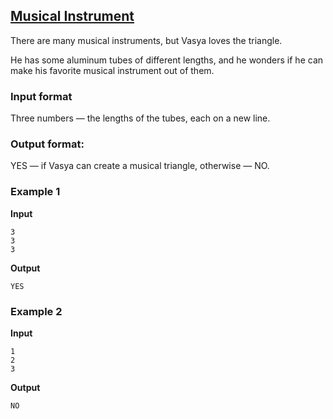 ## [Musical Instrument](../../../solutions/2.2/22_l.py)

There are many musical instruments, but Vasya loves the triangle.

He has some aluminum tubes of different lengths, and he wonders if he can make his favorite musical instrument out of them.

### Input format

Three numbers — the lengths of the tubes, each on a new line.

### Output format:

YES — if Vasya can create a musical triangle, otherwise — NO.

### Example 1

**Input**
```plaintext
3
3
3
```

**Output**
```plaintext
YES
```

### Example 2

**Input**
```plaintext
1
2
3
```

**Output**
```plaintext
NO
```